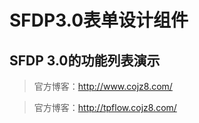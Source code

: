 # SFDP3.0表单设计组件




## SFDP 3.0的功能列表演示


>官方博客：http://www.cojz8.com/

>官方博客：http://tpflow.cojz8.com/

